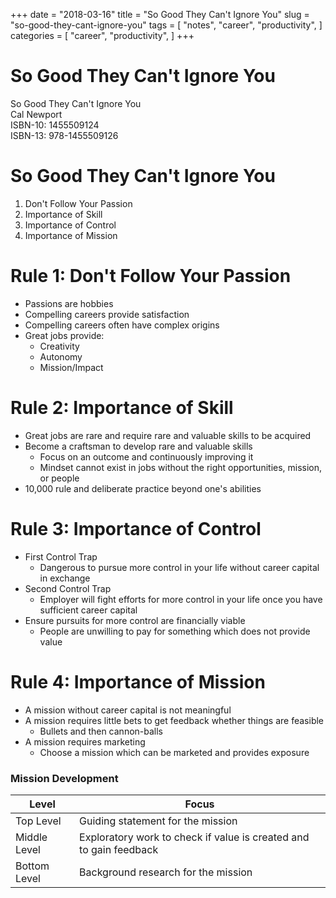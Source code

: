+++
date = "2018-03-16"
title = "So Good They Can't Ignore You"
slug = "so-good-they-cant-ignore-you"
tags = [
    "notes",
    "career",
    "productivity",
]
categories = [
    "career",
    "productivity",
]
+++

# So Good They Can't Ignore You

So Good They Can't Ignore You  
Cal Newport  
ISBN-10: 1455509124  
ISBN-13: 978-1455509126  

# So Good They Can't Ignore You

1. Don't Follow Your Passion
2. Importance of Skill
3. Importance of Control
4. Importance of Mission

# Rule 1: Don't Follow Your Passion

* Passions are hobbies
* Compelling careers provide satisfaction
* Compelling careers often have complex origins
* Great jobs provide:
    * Creativity
    * Autonomy
    * Mission/Impact

# Rule 2: Importance of Skill

* Great jobs are rare and require rare and valuable skills to be acquired
* Become a craftsman to develop rare and valuable skills
    * Focus on an outcome and continuously improving it
    * Mindset cannot exist in jobs without the right opportunities, mission, or people
* 10,000 rule and deliberate practice beyond one's abilities

# Rule 3: Importance of Control

* First Control Trap
    * Dangerous to pursue more control in your life without career capital in exchange
* Second Control Trap
    * Employer will fight efforts for more control in your life once you have sufficient career capital
* Ensure pursuits for more control are financially viable
    * People are unwilling to pay for something which does not provide value

# Rule 4: Importance of Mission

* A mission without career capital is not meaningful
* A mission requires little bets to get feedback whether things are feasible
    * Bullets and then cannon-balls
* A mission requires marketing
    * Choose a mission which can be marketed and provides exposure

### Mission Development

|Level|Focus|
|-|-|
| Top Level | Guiding statement for the mission |
| Middle Level | Exploratory work to check if value is created and to gain feedback |
| Bottom Level | Background research for the mission |

